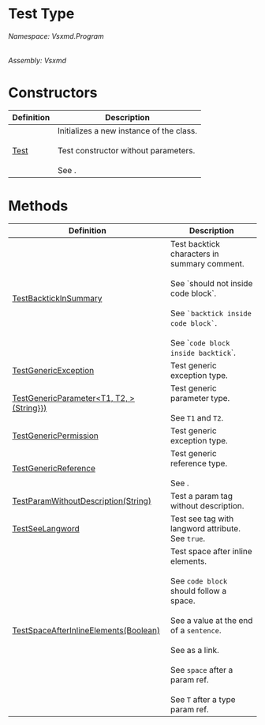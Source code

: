 <a name='T-Vsxmd-Program-Test'></a>
# Test Type

###### Namespace:  Vsxmd.Program

###### Assembly:  Vsxmd

# Constructors

| Definition | Description |
|-|-|
| [Test](Constructors/Constructors.md) | Initializes a new instance of the [](#) class.<br/><br/>Test constructor without parameters.<br/><br/>See [](./Constructors/Constructors.md). |

# Methods

| Definition | Description |
|-|-|
| [TestBacktickInSummary](Methods/TestBacktickInSummary.md) | Test backtick characters in summary comment.<br/><br/>See \`should not inside code block\`.<br/><br/>See `` `backtick inside code block` ``.<br/><br/>See \``code block inside backtick`\`. |
| [TestGenericException](Methods/TestGenericException.md) | Test generic exception type. |
| [TestGenericParameter<T1, T2, >(String}})](Methods/TestGenericParameter--2.md) | Test generic parameter type.<br/><br/>See `T1` and `T2`. |
| [TestGenericPermission](Methods/TestGenericPermission.md) | Test generic exception type. |
| [TestGenericReference](Methods/TestGenericReference.md) | Test generic reference type.<br/><br/>See [](./Methods/TestGenericParameter--2.md). |
| [TestParamWithoutDescription(String)](Methods/TestParamWithoutDescription.md) | Test a param tag without description. |
| [TestSeeLangword](Methods/TestSeeLangword.md) | Test see tag with langword attribute. See `true`. |
| [TestSpaceAfterInlineElements<T>(Boolean)](Methods/TestSpaceAfterInlineElements--1.md) | Test space after inline elements.<br/><br/>See `code block` should follow a space.<br/><br/>See a value at the end of a `sentence`.<br/><br/>See [](./Methods/TestSpaceAfterInlineElements--1.md) as a link.<br/><br/>See `space` after a param ref.<br/><br/>See `T` after a type param ref. |
